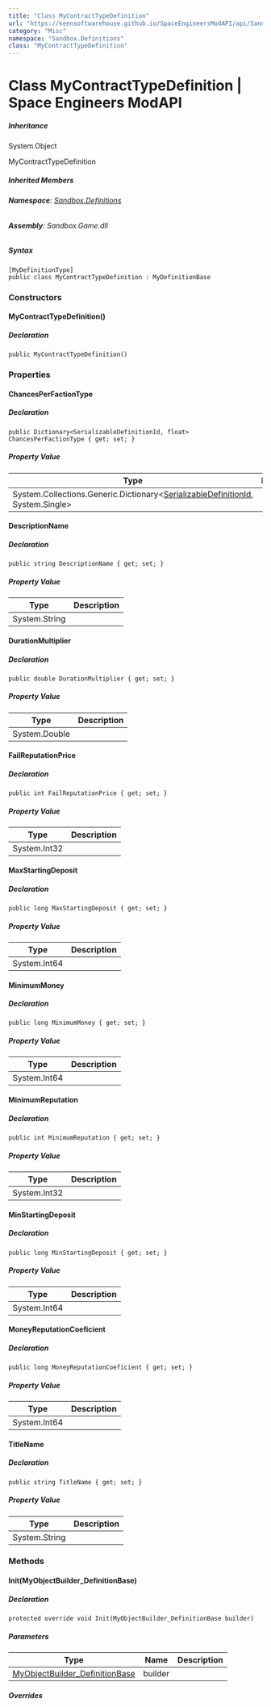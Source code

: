 ```yaml
---
title: "Class MyContractTypeDefinition"
url: "https://keensoftwarehouse.github.io/SpaceEngineersModAPI/api/Sandbox.Definitions.MyContractTypeDefinition.html"
category: "Misc"
namespace: "Sandbox.Definitions"
class: "MyContractTypeDefinition"
---
```


# Class MyContractTypeDefinition | Space Engineers ModAPI

##### Inheritance

System.Object

MyContractTypeDefinition

##### Inherited Members

###### **Namespace**: [Sandbox.Definitions](https://keensoftwarehouse.github.io/SpaceEngineersModAPI/api/Sandbox.Definitions.html)

###### **Assembly**: Sandbox.Game.dll

##### Syntax

```
[MyDefinitionType]
public class MyContractTypeDefinition : MyDefinitionBase
```

### Constructors

#### MyContractTypeDefinition()

##### Declaration

```
public MyContractTypeDefinition()
```

### Properties

#### ChancesPerFactionType

##### Declaration

```
public Dictionary<SerializableDefinitionId, float> ChancesPerFactionType { get; set; }
```

##### Property Value

| Type | Description |
| --- | --- |
| System.Collections.Generic.Dictionary<[SerializableDefinitionId](https://keensoftwarehouse.github.io/SpaceEngineersModAPI/api/VRage.ObjectBuilders.SerializableDefinitionId.html), System.Single\> |     |

#### DescriptionName

##### Declaration

```
public string DescriptionName { get; set; }
```

##### Property Value

| Type | Description |
| --- | --- |
| System.String |     |

#### DurationMultiplier

##### Declaration

```
public double DurationMultiplier { get; set; }
```

##### Property Value

| Type | Description |
| --- | --- |
| System.Double |     |

#### FailReputationPrice

##### Declaration

```
public int FailReputationPrice { get; set; }
```

##### Property Value

| Type | Description |
| --- | --- |
| System.Int32 |     |

#### MaxStartingDeposit

##### Declaration

```
public long MaxStartingDeposit { get; set; }
```

##### Property Value

| Type | Description |
| --- | --- |
| System.Int64 |     |

#### MinimumMoney

##### Declaration

```
public long MinimumMoney { get; set; }
```

##### Property Value

| Type | Description |
| --- | --- |
| System.Int64 |     |

#### MinimumReputation

##### Declaration

```
public int MinimumReputation { get; set; }
```

##### Property Value

| Type | Description |
| --- | --- |
| System.Int32 |     |

#### MinStartingDeposit

##### Declaration

```
public long MinStartingDeposit { get; set; }
```

##### Property Value

| Type | Description |
| --- | --- |
| System.Int64 |     |

#### MoneyReputationCoeficient

##### Declaration

```
public long MoneyReputationCoeficient { get; set; }
```

##### Property Value

| Type | Description |
| --- | --- |
| System.Int64 |     |

#### TitleName

##### Declaration

```
public string TitleName { get; set; }
```

##### Property Value

| Type | Description |
| --- | --- |
| System.String |     |

### Methods

#### Init(MyObjectBuilder\_DefinitionBase)

##### Declaration

```
protected override void Init(MyObjectBuilder_DefinitionBase builder)
```

##### Parameters

| Type | Name | Description |
| --- | --- | --- |
| [MyObjectBuilder\_DefinitionBase](https://keensoftwarehouse.github.io/SpaceEngineersModAPI/api/VRage.Game.MyObjectBuilder_DefinitionBase.html) | builder |     |

##### Overrides